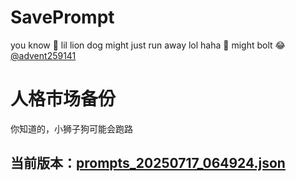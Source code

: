# SavePrompt
you know 🫠 lil lion dog might just run away lol
haha 🐶 might bolt 😂 [@advent259141](https://github.com/advent259141)

# 人格市场备份
你知道的，小狮子狗可能会跑路

## 当前版本：[prompts_20250717_064924.json](https://github.com/Larch-C/SavePrompt/blob/main/prompts_20250717_064924.json)
